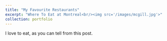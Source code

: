 ```yaml
---
title: "My Favourite Restaurants"
excerpt: "Where To Eat at Montreal<br/><img src='/images/mcgill.jpg'>"
collection: portfolio
---
```


I love to eat, as you can tell from this post.


